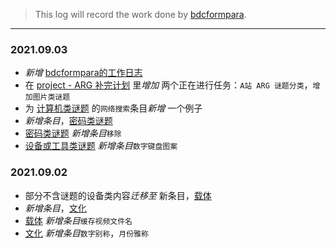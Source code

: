 > This log will record the work done by [bdcformpara](https://github.com/bdcformpara).
---

### 2021.09.03
- *新增* [bdcformpara的工作日志](https://github.com/Nikucyan/ARG/edit/main/Work_log/bdcformpara.md)
- 在 [project - ARG 补完计划](https://github.com/Nikucyan/ARG/projects/1#card-68087383) 里*增加* 两个正在进行任务：`A站 ARG 谜题分类`，`增加图片类谜题`
- 为 [计算机类谜题](https://github.com/Nikucyan/ARG/blob/main/List_of_puzzle_types/Computer_Puzzles.md) 的`网络搜索`条目*新增* 一个例子
- *新增条目*，[密码类谜题](https://github.com/Nikucyan/ARG/blob/main/List_of_puzzle_types/Cryptography_Puzzles.md)
- [密码类谜题](https://github.com/Nikucyan/ARG/blob/main/List_of_puzzle_types/Cryptography_Puzzles.md) *新增条目*`移除`
- [设备或工具类谜题](https://github.com/Nikucyan/ARG/edit/main/List_of_puzzle_types/Device_or_Tool_Puzzles.md) *新增条目*`数字键盘图案`
### 2021.09.02
- 部分不含谜题的设备类内容*迁移至* 新条目，[载体](https://github.com/Nikucyan/ARG/blob/main/List_of_puzzle_types/Carrier.md)
- *新增条目*，[文化](https://github.com/Nikucyan/ARG/blob/main/List_of_puzzle_types/Culture.md)
- [载体](https://github.com/Nikucyan/ARG/blob/main/List_of_puzzle_types/Carrier.md) *新增条目*`缓存视频文件名`
- [文化](https://github.com/Nikucyan/ARG/blob/main/List_of_puzzle_types/Culture.md) *新增条目*`数字别称`，`月份雅称`

